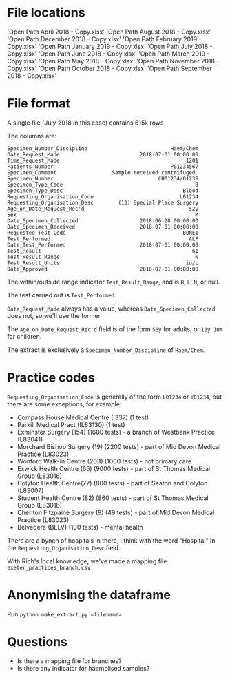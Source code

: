 # File locations

'Open Path April 2018 - Copy.xlsx'
'Open Path August 2018 - Copy.xlsx'
'Open Path December 2018 - Copy.xlsx'
'Open Path February 2019 - Copy.xlsx'
'Open Path January 2019 - Copy.xlsx'
'Open Path July 2018 - Copy.xlsx'
'Open Path June 2018 - Copy.xlsx'
'Open Path March 2019 - Copy.xlsx'
'Open Path May 2018 - Copy.xlsx'
'Open Path November 2018 - Copy.xlsx'
'Open Path October 2018 - Copy.xlsx'
'Open Path September 2018 - Copy.xlsx'


# File format

A single file (July 2018 in this case) contains 615k rows

The columns are:

```
Specimen_Number_Discipline                           Haem/Chem
Date_Request_Made                          2018-07-01 00:00:00
Time_Request_Made                                         1201
Patients_Number                                      P01234567
Specimen_Comment                  Sample received centrifuged.
Specimen_Number                                  CH01234/0123S
Specimen_Type_Code                                           B
Specimen_Type_Desc                                       Blood
Requesting_Organisation_Code                            L01234
Requesting_Organisation_Desc        (10) Special Place Surgery
Age_on_Date_Request_Rec'd                                  52y
Sex                                                          M
Date_Specimen_Collected                    2018-06-28 00:00:00
Date_Specimen_Received                     2018-07-01 00:00:00
Requested_Test_Code                                      BONE1
Test_Performed                                             ALP
Date_Test_Performed                        2018-07-01 00:00:00
Test_Result                                                 61
Test_Result_Range                                            N
Test_Result_Units                                         iu/L
Date_Approved                              2018-07-01 00:00:00
```

The within/outside range indicator `Test_Result_Range`, and is `H`, `L`, `N`, or null.

The test carried out is `Test_Performed`.

`Date_Request_Made` always has a value, whereas `Date_Specimen_Collected` does not, so we'll use the former

The `Age_on_Date_Request_Rec'd` field is of the form `56y` for adults, or `11y 10m` for children.

The extract is exclusively a `Specimen_Number_Discipline` of `Haem/Chem`.

# Practice codes

`Requesting_Organisation_Code` is generally of the form `L01234` or `Y01234`, but there are some exceptions, for example:

* Compass House Medical Centre (!337) (1 test)
* Parkill Medical Pract (!L83130) (1 test)
* Exminster Surgery (154) (1600 tests) - a branch of Westbank Practice (L83041)
* Morchard Bishop Surgery (19) (2200 tests) - part of Mid Devon Medical Practice (L83023)
* Wonford Walk-in Centre (203) (1000 tests) - not primary care
* Exwick Health Centre (65) (9000 tests) - part of St Thomas Medical Group (L83016)
* Colyton Health Centre(77) (800 tests) - part of Seaton and Colyton (L83007)
* Student Health Centre (82) (860 tests) -  part of St Thomas Medical Group (L83016)
* Cherlton Fitzpaine Surgery (9) (49 tests) - part of Mid Devon Medical Practice (L83023)
* Belvedere (BELV) (100 tests) - mental health

There are a bynch of hospitals in there, I think with the word
"Hospital" in the `Requesting_Organisation_Desc` field.

With Rich's local knowledge, we've made a mapping file `exeter_practices_branch.csv`

# Anonymising the dataframe

Run `python make_extract.py <filename>`

# Questions

* Is there a mapping file for branches?
* Is there any indicator for haemolised samples?
